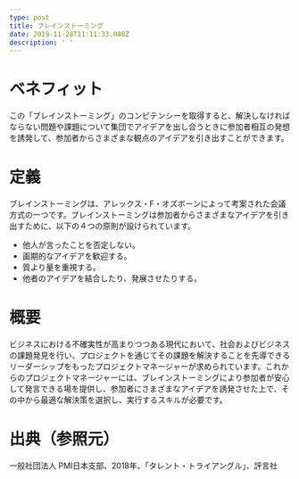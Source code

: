 ```yaml
---
type: post
title: ブレインストーミング
date: 2019-11-28T11:11:33.080Z
description: ' '
---
```

# ベネフィット

この「ブレインストーミング」のコンピテンシーを取得すると、解決しなければならない問題や課題について集団でアイデアを出し合うときに参加者相互の発想を誘発して、参加者からさまざまな観点のアイデアを引き出すことができます。

# 定義

ブレインストーミングは、アレックス・F・オズボーンによって考案された会議方式の一つです。ブレインストーミングは参加者からさまざまなアイデアを引き出すために、以下の４つの原則が設けられています。

* 他人が言ったことを否定しない。
* 画期的なアイデアを歓迎する。
* 質より量を重視する。
* 他者のアイデアを結合したり、発展させたりする。

# 概要

ビジネスにおける不確実性が高まりつつある現代において、社会およびビジネスの課題発見を行い、プロジェクトを通じてその課題を解決することを先導できるリーダーシップをもったプロジェクトマネージャーが求められています。これからのプロジェクトマネージャーには、ブレインストーミングにより参加者が安心して発言できる場を提供し、参加者にさまざまなアイデアを誘発させた上で、その中から最適な解決策を選択し、実行するスキルが必要です。

# 出典（参照元）

一般社団法人 PMI日本支部、2018年、「タレント・トライアングル」、評言社
